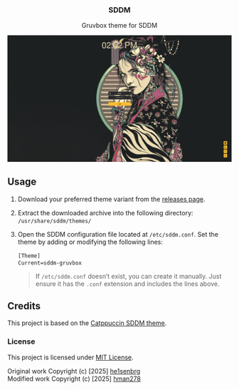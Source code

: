 <div align="center">
  <h3>SDDM</h3>
  <p>Gruvbox theme for SDDM</p>
</div>

<p align="center">
  <img src="assets/gruvbox.png"/>
</p>



## Usage
1. Download your preferred theme variant from the [releases page](https://github.com/he1senbrg/sddm-gruvbox/releases).
2. Extract the downloaded archive into the following directory:  
   `/usr/share/sddm/themes/`
3. Open the SDDM configuration file located at `/etc/sddm.conf`. Set the theme by adding or modifying the following lines:

   ```
   [Theme]
   Current=sddm-gruvbox
   ```



   > If `/etc/sddm.conf` doesn’t exist, you can create it manually. Just ensure it has the `.conf` extension and includes the lines above.


## Credits

This project is based on the [Catppuccin SDDM theme](https://github.com/catppuccin/sddm).


### License
This project is licensed under [MIT License](https://github.com/he1senbrg/sddm-gruvbox/blob/main/LICENSE).


Original work Copyright (c) [2025] [he1senbrg](https://github.com/he1senbrg)  
Modified work Copyright (c) [2025] [hman278](https://github.com/hman278)
